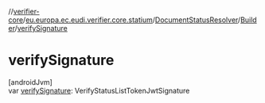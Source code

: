 //[verifier-core](../../../../index.md)/[eu.europa.ec.eudi.verifier.core.statium](../../index.md)/[DocumentStatusResolver](../index.md)/[Builder](index.md)/[verifySignature](verify-signature.md)

# verifySignature

[androidJvm]\
var [verifySignature](verify-signature.md): VerifyStatusListTokenJwtSignature
